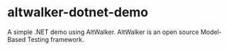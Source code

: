 # altwalker-dotnet-demo
A simple .NET demo using AltWalker. AltWalker is an open source Model-Based Testing framework. 
